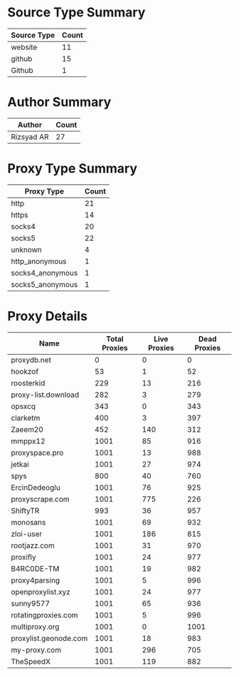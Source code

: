 # Source Type Summary

| Source Type | Count |
|-------------|-------|
| website | 11 |
| github | 15 |
| Github | 1 |


# Author Summary

| Author | Count |
|--------|-------|
| Rizsyad AR | 27 |


# Proxy Type Summary

| Proxy Type | Count |
|------------|-------|
| http | 21 |
| https | 14 |
| socks4 | 20 |
| socks5 | 22 |
| unknown | 4 |
| http_anonymous | 1 |
| socks4_anonymous | 1 |
| socks5_anonymous | 1 |


# Proxy Details

| Name | Total Proxies | Live Proxies | Dead Proxies |
|------|---------------|--------------|---------------|
| proxydb.net | 0 | 0 | 0 |
| hookzof | 53 | 1 | 52 |
| roosterkid | 229 | 13 | 216 |
| proxy-list.download | 282 | 3 | 279 |
| opsxcq | 343 | 0 | 343 |
| clarketm | 400 | 3 | 397 |
| Zaeem20 | 452 | 140 | 312 |
| mmppx12 | 1001 | 85 | 916 |
| proxyspace.pro | 1001 | 13 | 988 |
| jetkai | 1001 | 27 | 974 |
| spys | 800 | 40 | 760 |
| ErcinDedeoglu | 1001 | 76 | 925 |
| proxyscrape.com | 1001 | 775 | 226 |
| ShiftyTR | 993 | 36 | 957 |
| monosans | 1001 | 69 | 932 |
| zloi-user | 1001 | 186 | 815 |
| rootjazz.com | 1001 | 31 | 970 |
| proxifly | 1001 | 24 | 977 |
| B4RC0DE-TM | 1001 | 19 | 982 |
| proxy4parsing | 1001 | 5 | 996 |
| openproxylist.xyz | 1001 | 24 | 977 |
| sunny9577 | 1001 | 65 | 936 |
| rotatingproxies.com | 1001 | 5 | 996 |
| multiproxy.org | 1001 | 0 | 1001 |
| proxylist.geonode.com | 1001 | 18 | 983 |
| my-proxy.com | 1001 | 296 | 705 |
| TheSpeedX | 1001 | 119 | 882 |

